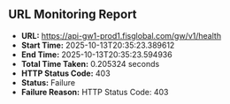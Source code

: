 ## URL Monitoring Report

- **URL:** https://api-gw1-prod1.fisglobal.com/gw/v1/health
- **Start Time:** 2025-10-13T20:35:23.389612
- **End Time:** 2025-10-13T20:35:23.594936
- **Total Time Taken:** 0.205324 seconds
- **HTTP Status Code:** 403
- **Status:** Failure
- **Failure Reason:** HTTP Status Code: 403
